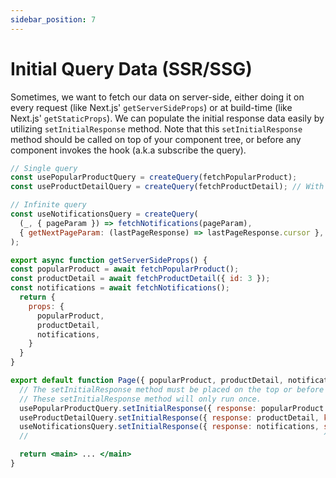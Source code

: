 ```yaml
---
sidebar_position: 7
---
```


# Initial Query Data (SSR/SSG)

Sometimes, we want to fetch our data on server-side,
either doing it on every request (like Next.js' `getServerSideProps`) or at build-time (like Next.js' `getStaticProps`).
We can populate the initial response data easily by utilizing `setInitialResponse` method.
Note that this `setInitialResponse` method should be called on top of your component tree, or before any component invokes the hook (a.k.a subscribe the query).

```jsx
// Single query
const usePopularProductQuery = createQuery(fetchPopularProduct);
const useProductDetailQuery = createQuery(fetchProductDetail); // With dynamic param

// Infinite query
const useNotificationsQuery = createQuery(
  (_, { pageParam }) => fetchNotifications(pageParam),
  { getNextPageParam: (lastPageResponse) => lastPageResponse.cursor },
);

export async function getServerSideProps() {
const popularProduct = await fetchPopularProduct();
const productDetail = await fetchProductDetail({ id: 3 });
const notifications = await fetchNotifications();
  return {
    props: {
      popularProduct,
      productDetail,
      notifications,
    }
  }
}

export default function Page({ popularProduct, productDetail, notifications }) {
  // The setInitialResponse method must be placed on the top or before any component subscribe to the query.
  // These setInitialResponse method will only run once.
  usePopularProductQuery.setInitialResponse({ response: popularProduct });
  useProductDetailQuery.setInitialResponse({ response: productDetail, key: { id: 3 } });
  useNotificationsQuery.setInitialResponse({ response: notifications, skipRevalidation: true });
  //                                                                  ^if we don't want to revalidate on client-side

  return <main> ... </main>
}
```